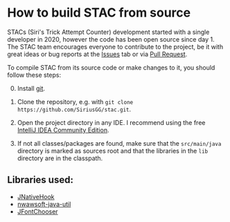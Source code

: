 # How to build STAC from source

STACs (Siri's Trick Attempt Counter) development started with a single developer in 2020, however the code has been open source since day 1. The STAC team encourages everyone to contribute to the project, be it with great ideas or bug reports at the [Issues](https://github.com/SiriusGG/stac/issues) tab or via [Pull Request](https://github.com/SiriusGG/stac/pulls).

To compile STAC from its source code or make changes to it, you should follow these steps:

0) Install [git](https://git-scm.com/downloads).

1) Clone the repository, e.g. with ```git clone https://github.com/SiriusGG/stac.git```.

2) Open the project directory in any IDE. I recommend using the free [IntelliJ IDEA Community Edition](https://www.jetbrains.com/de-de/idea/download/).

3) If not all classes/packages are found, make sure that the ```src/main/java``` directory is marked as sources root and that the libraries in the ```lib``` directory are in the classpath.

## Libraries used:
- [JNativeHook](https://github.com/kwhat/jnativehook)
- [nwawsoft-java-util](https://java-util.nwawsoft.com/)
- [JFontChooser](https://de.osdn.net/projects/jfontchooser/)
